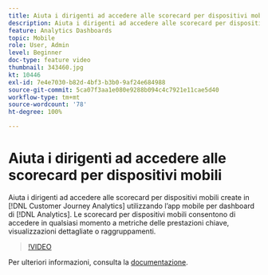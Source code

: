 ```yaml
---
title: Aiuta i dirigenti ad accedere alle scorecard per dispositivi mobili
description: Aiuta i dirigenti ad accedere alle scorecard per dispositivi mobili create in Customer Journey Analytics utilizzando l’app mobile per dashboard di Analytics.  Le scorecard per dispositivi mobili consentono di accedere in qualsiasi momento a metriche delle prestazioni chiave, visualizzazioni dettagliate o raggruppamenti.
feature: Analytics Dashboards
topic: Mobile
role: User, Admin
level: Beginner
doc-type: feature video
thumbnail: 343460.jpg
kt: 10446
exl-id: 7e4e7030-b82d-4bf3-b3b0-9af24e684988
source-git-commit: 5ca07f3aa1e080e9288b094c4c7921e11cae5d40
workflow-type: tm+mt
source-wordcount: '78'
ht-degree: 100%

---
```


# Aiuta i dirigenti ad accedere alle scorecard per dispositivi mobili

Aiuta i dirigenti ad accedere alle scorecard per dispositivi mobili create in [!DNL Customer Journey Analytics] utilizzando l’app mobile per dashboard di [!DNL Analytics].  Le scorecard per dispositivi mobili consentono di accedere in qualsiasi momento a metriche delle prestazioni chiave, visualizzazioni dettagliate o raggruppamenti.

>[!VIDEO](https://video.tv.adobe.com/v/343460/?quality=12&learn=on)

Per ulteriori informazioni, consulta la [documentazione](https://experienceleague.adobe.com/docs/analytics-platform/using/cja-dashboards/set-up-execs.html?lang=it).
